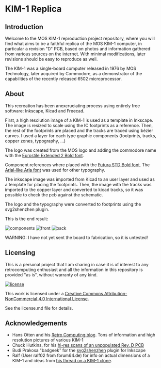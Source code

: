 # KIM-1 Replica

## Introduction

Welcome to the MOS KIM-1 reproduction project repository, where you will find what aims to be a faithful replica of the MOS KIM-1 computer, in particular a revision "D" PCB, based on photos and information gathered from various sources on the internet. With minimal modifications, later revisions should be easy to reproduce as well.

The KIM-1 was a single-board computer released in 1976 by MOS Technology, later acquired by Commodore, as a demonstrator of the capabilities of the recently released 6502 microprocessor.

## About

This recreation has been anexcruciating process using entirely free software: Inkscape, Kicad and Freecad.

First, a high resolution image of a KIM-1 is used as a template in Inkscape. The image is resized to scale using the IC footprints as a reference. Then, the rest of the footprints are placed and the tracks are traced using bézier curves. I used a layer for each type graphic components (footprints, tracks, copper zones, typography, ...)

The logo was created from the MOS logo and adding the commodore name with the [Eurostile Extended 2 Bold font](https://fontsgeek.com/fonts/eurostile-extended-2-bold).

Component references where placed with the [Futura STD Bold font](https://fontsgeek.com/fonts/Futura-Std-Bold). The [Arial-like Aria font](https://fontsgeek.com/aria_1-font) was used for other typography.

The inkscape image was imported from Kicad to an user layer and used as a template for placing the footprints. Then, the image with the tracks was imported to the copper layer and converted to kicad tracks, so it was possible to check the pcb against the schematic.

The logo and the typography were converted to footprints using the svg2shenzhen plugin.

This is the end result:

![components](https://github.com/eduardocasino/kim-1/raw/main/images/kim-1-comp.png)
![front](https://github.com/eduardocasino/kim-1/raw/main/images/kim-1-front.png)
![back](https://github.com/eduardocasino/kim-1/raw/main/images/kim-1-back.png)


WARNING: I have not yet sent the board to fabrication, so it is untested!

## Licensing

This is a personal project that I am sharing in case it is of interest to any retrocomputing enthusiast and all the information in this repository is provided "as is", without warranty of any kind.  

[![license](https://i.creativecommons.org/l/by-nc/4.0/88x31.png)](http://creativecommons.org/licenses/by-nc/4.0/)

This work is licensed under a [Creative Commons Attribution-NonCommercial 4.0 International License](http://creativecommons.org/licenses/by-nc/4.0/).

See the license.md file for details.

## Acknowledgements

* Hans Otten and his [Retro Computing blog](http://retro.hansotten.nl/). Tons of information and high resolution pictures of various KIM-1
* Chuck Hutkins, for his [hi-res scans of an unpopulated Rev. D PCB](http://retro.hansotten.nl/6502-sbc/kim-1-manuals-and-software/kim-1-revisions/)
* Budi Prakosa "badgeek" for the [svg2shenzhen](https://github.com/badgeek/svg2shenzhen) plugin for Inkscape
* Ralf (User ralf02 from forum64.de) for info on actual dimensions of a KIM-1 and ideas from [his thread on a KIM-1 clone](https://www.forum64.de/index.php?thread/124855-instandsetzung-und-nachbau-eines-kim-1/).